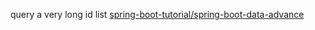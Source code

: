 query a very long id list
[spring-boot-tutorial/spring-boot-data-advance](https://github.com/macauyeah/spring-boot-demo/tree/main/spring-boot-tutorial/spring-boot-data-advance)
